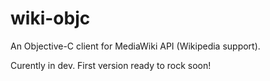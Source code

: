 wiki-objc
=========

An Objective-C client for MediaWiki API (Wikipedia support).

Curently in dev. First version ready to rock soon!
